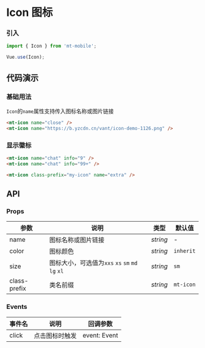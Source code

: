 # Icon 图标

### 引入

``` javascript
import { Icon } from 'mt-mobile';

Vue.use(Icon);
```

## 代码演示

### 基础用法

`Icon`的`name`属性支持传入图标名称或图片链接

```html
<mt-icon name="close" />
<mt-icon name="https://b.yzcdn.cn/vant/icon-demo-1126.png" />
```

### 显示徽标

```html
<mt-icon name="chat" info="9" />
<mt-icon name="chat" info="99+" />
```


```html
<mt-icon class-prefix="my-icon" name="extra" />
```

## API

### Props

| 参数 | 说明 | 类型 | 默认值 |
|------|------|------|------|
| name | 图标名称或图片链接 | *string* | - |
| color | 图标颜色 | *string* | `inherit` |
| size | 图标大小，可选值为`xxs` `xs` `sm` `md` `lg` `xl` | *string* | `sm` |
| class-prefix | 类名前缀 | *string* | `mt-icon` |

### Events

| 事件名 | 说明 | 回调参数 |
|------|------|------|
| click | 点击图标时触发 | event: Event |
